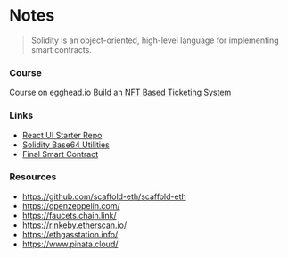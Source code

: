 # Notes

> Solidity is an object-oriented, high-level language for implementing smart contracts.

### Course

Course on egghead.io [Build an NFT Based Ticketing System](https://egghead.io/courses/build-an-nft-based-ticketing-system-1a2f387c)

### Links

- [React UI Starter Repo](https://github.com/ryancharris/nftix-demo-ui)
- [Solidity Base64 Utilities](https://gist.github.com/ryancharris/ed5c4f161f2ab049adf41a7f3eed2229)
- [Final Smart Contract](https://gist.github.com/ryancharris/b1be47faf3f141f21fbd5b42c80da2e3)

### Resources

- https://github.com/scaffold-eth/scaffold-eth
- https://openzeppelin.com/
- https://faucets.chain.link/
- https://rinkeby.etherscan.io/
- https://ethgasstation.info/
- https://www.pinata.cloud/

